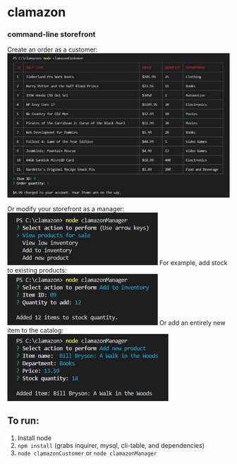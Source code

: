 [c1]: ./images/customer.png
[m1]: ./images/manager1.png
[m2]: ./images/manager2.png
[m3]: ./images/manager3.png

# clamazon
### command-line storefront

Create an order as a customer: <br> ![c1]

Or modify your storefront as a manager: <br> ![m1]
For example, add stock to existing products: <br> ![m2]
Or add an entirely new item to the catalog: <br> ![m3]

## To run:
1. Install node
2. `npm install` (grabs inquirer, mysql, cli-table, and dependencies)
3. `node clamazonCustomer` or `node clamazonManager`
